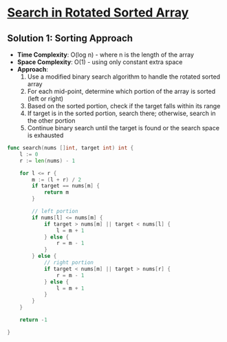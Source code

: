 # [Search in Rotated Sorted Array](https://leetcode.com/problems/search-in-rotated-sorted-array/)

## Solution 1: Sorting Approach
- **Time Complexity**: O(log n) - where n is the length of the array
- **Space Complexity**: O(1) - using only constant extra space
- **Approach**:
  1. Use a modified binary search algorithm to handle the rotated sorted array
  2. For each mid-point, determine which portion of the array is sorted (left or right)
  3. Based on the sorted portion, check if the target falls within its range
  4. If target is in the sorted portion, search there; otherwise, search in the other portion
  5. Continue binary search until the target is found or the search space is exhausted



```go
func search(nums []int, target int) int {
	l := 0
	r := len(nums) - 1

	for l <= r {
		m := (l + r) / 2
		if target == nums[m] {
			return m
		}

		// left portion
		if nums[l] <= nums[m] {
			if target > nums[m] || target < nums[l] {
				l = m + 1
			} else {
				r = m - 1
			}
		} else {
			// right portion
			if target < nums[m] || target > nums[r] {
				r = m - 1
			} else {
				l = m + 1
			}
		}
	}

	return -1

}
```